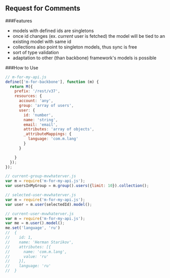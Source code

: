 Request for Comments
----

###Features

- models with defined ids are singletons
- once id changes (ex. *current* user is fetched) the model will be tied to an existing model with same id
- collections also point to singleton models, thus sync is free
- sort of type validation
- adaptation to other (than backbone) framework's models is possible

###How to Use

```javascript
// m-for-my-api.js
define(['m-for-backbone'], function (m) {
  return M({
    prefix: '/rest/v37',
    resources: {
      account: 'any',
      group: 'array of users',
      user: {
        id: 'number',
        name: 'string',
        email: 'email',
        attributes: 'array of objects',
        _attributeMappings: {
          language: 'com.m.lang'
        }
      }

    }
  });
});

```
```javascript
// current-group-mvwhaterver.js
var m = require('m-for-my-api.js');
var usersInMyGroup = m.group().users({limit: 10}).collection();
```
```javascript
// selected-user-mvwhaterver.js
var m = require('m-for-my-api.js');
var user = m.user(selectedId).model();
```
```javascript
// current-user-mvwhaterver.js
var m = require('m-for-my-api.js');
var me = m.user().model();
me.set('language', 'ru')
//  {
//    id: 1,
//    name: 'Herman Starikov',
//    attributes: [{
//      name: 'com.m.lang',
//      value: 'ru'
//    }],
//    language: 'ru'
//  }
```
